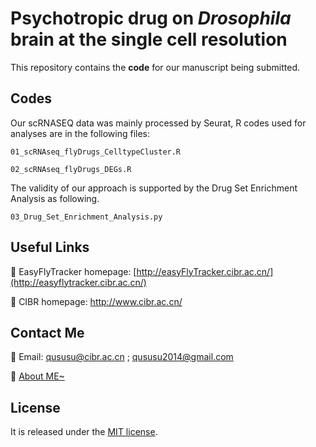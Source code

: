 # Psychotropic drug on *Drosophila* brain at the single cell resolution

This repository contains the **code** for our manuscript being submitted.

## **Codes**

Our scRNASEQ data was mainly processed by Seurat, R codes used for analyses are in the following files:

`01_scRNAseq_flyDrugs_CelltypeCluster.R`

`02_scRNAseq_flyDrugs_DEGs.R` 

The validity of our approach is supported by the Drug Set Enrichment Analysis as following.

`03_Drug_Set_Enrichment_Analysis.py`

## Useful Links

💜 EasyFlyTracker homepage: [http://easyFlyTracker.cibr.ac.cn/](http://easyflytracker.cibr.ac.cn/)

💜 CIBR homepage: http://www.cibr.ac.cn/

## **Contact Me**

💜 Email: qususu@cibr.ac.cn ; qususu2014@gmail.com

💜 [About ME~](https://scholar.google.com/citations?hl=zh-CN&user=vEVY-HMAAAAJ&view_op=list_works&sortby=pubdate)

## License

It is released under the [MIT license](https://github.com/azzhu/EasyFlyTracker/blob/master/LICENSE).

